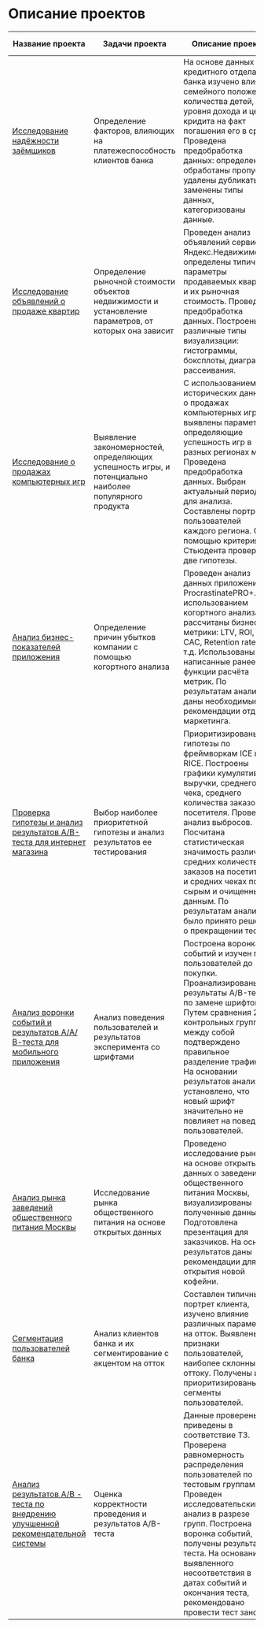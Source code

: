 # Описание проектов
|Название проекта|Задачи проекта|Описание проекта|Навыки и инструменты|
|-|---|-----|-|
|[Исследование надёжности заёмщиков](https://github.com/l1e2na/da_projects/tree/141398c8d331f27aa39de63567ba61a709ba379a/%D0%98%D1%81%D1%81%D0%BB%D0%B5%D0%B4%D0%BE%D0%B2%D0%B0%D0%BD%D0%B8%D0%B5%20%D0%BD%D0%B0%D0%B4%D0%B5%D0%B6%D0%BD%D0%BE%D1%81%D1%82%D0%B8%20%D0%B7%D0%B0%D0%B5%D0%BC%D1%89%D0%B8%D0%BA%D0%BE%D0%B2)|Определение факторов, влияющих на платежеспособность клиентов банка|На основе данных кредитного отдела банка изучено влияние семейного положения, количества детей, уровня дохода и целей кридита на факт погашения его в срок. Проведена предобработка данных: определены и обработаны пропуски, удалены дубликаты, заменены типы данных, категоризованы данные.|python, pandas, предобработка данных|
|[Исследование объявлений о продаже квартир](https://github.com/l1e2na/da_projects/tree/141398c8d331f27aa39de63567ba61a709ba379a/%D0%98%D1%81%D1%81%D0%BB%D0%B5%D0%B4%D0%BE%D0%B2%D0%B0%D0%BD%D0%B8%D0%B5%20%D0%BE%D0%B1%D1%8A%D1%8F%D0%B2%D0%BB%D0%B5%D0%BD%D0%B8%D0%B9%20%D0%BE%20%D0%BF%D1%80%D0%BE%D0%B4%D0%B0%D0%B6%D0%B5%20%D0%BA%D0%B2%D0%B0%D1%80%D1%82%D0%B8%D1%80)|Определение рыночной стоимости объектов недвижимости и установление параметров, от которых она зависит|Проведен анализ объявлений сервиса Яндекс.Недвижимость, определены типичные параметры продаваемых квартир и их рыночная стоимость. Проведена предобработка данных. Построены различные типы визуализации: гистограммы, боксплоты, диаграммы рассеивания.|python, pandas, matplotlib, предобработка данных, исследовательский анализ данных, визуализация данных|
|[Исследование о продажах компьютерных игр](https://github.com/l1e2na/da_projects/tree/141398c8d331f27aa39de63567ba61a709ba379a/%D0%98%D1%81%D1%81%D0%BB%D0%B5%D0%B4%D0%BE%D0%B2%D0%B0%D0%BD%D0%B8%D0%B5%20%D0%BE%20%D0%BF%D1%80%D0%BE%D0%B4%D0%B0%D0%B6%D0%B0%D1%85%20%D0%BA%D0%BE%D0%BC%D0%BF%D1%8C%D1%8E%D1%82%D0%B5%D1%80%D0%BD%D1%8B%D1%85%20%D0%B8%D0%B3%D1%80)|Выявление закономерностей, определяющих успешность игры, и потенциально наиболее популярного продукта|С использованием исторических данных о продажах компьютерных игр выявлены параметры, определяющие успешность игр в разных регионах мира. Проведена предобработка данных. Выбран актуальный период для анализа. Составлены портреты пользователей каждого региона. С помощью критерия Стьюдента проверены две гипотезы.|python, pandas, numpy, seaborn, matplotlib, scipy, предобработка данных, исследовательский анализ данных, описательная статистика, проверка статистических гипотез|
|[Анализ бизнес-показателей приложения](https://github.com/l1e2na/da_projects/tree/141398c8d331f27aa39de63567ba61a709ba379a/%D0%90%D0%BD%D0%B0%D0%BB%D0%B8%D0%B7%20%D0%B1%D0%B8%D0%B7%D0%BD%D0%B5%D1%81-%D0%BF%D0%BE%D0%BA%D0%B0%D0%B7%D0%B0%D1%82%D0%B5%D0%BB%D0%B5%D0%B9%20%D0%BF%D1%80%D0%B8%D0%BB%D0%BE%D0%B6%D0%B5%D0%BD%D0%B8%D1%8F)|Определение причин убытков компании с помощью когортного анализа|Проведен анализ данных приложения ProcrastinatePRO+. С использованием когортного анализа рассчитаны бизнес-метрики: LTV, ROI, CAC, Retention rate и т.д. Использованы написанные ранее функции расчёта метрик. По результатам анализа даны необходимые рекомендации отделу маркетинга.|python, pandas, numpy, seaborn, matplotlib, datetime, когортный анализ, юнит-экономика, продуктовые метрики|
|[Проверка гипотезы и анализ результатов А/В-теста для интернет магазина](https://github.com/l1e2na/da_projects/tree/141398c8d331f27aa39de63567ba61a709ba379a/%D0%9F%D1%80%D0%BE%D0%B2%D0%B5%D1%80%D0%BA%D0%B0%20%D0%B3%D0%B8%D0%BF%D0%BE%D1%82%D0%B5%D0%B7%D1%8B%20%D0%B8%20%D0%B0%D0%BD%D0%B0%D0%BB%D0%B8%D0%B7%20%D1%80%D0%B5%D0%B7%D1%83%D0%BB%D1%8C%D1%82%D0%B0%D1%82%D0%BE%D0%B2%20%D0%90%3A%D0%92%20-%20%D1%82%D0%B5%D1%81%D1%82%D0%B0)|Выбор наиболее приоритетной гипотезы и анализ результатов ее тестирования|Приоритизированы гипотезы по фреймворкам ICE и RICE. Построены графики кумулятивной выручки, среднего чека, среднего количества заказов на посетителя. Проведен анализ выбросов. Посчитана статистическая значимость различий в средних количествах заказов на посетителя и средних чеках по сырым и очищенным данным. По результатам анализа было принято решение о прекращении теста.|python, pandas, numpy, matplotlib, datetime, scipy, A/B-тестирование, проверка статистических гипотез|
|[Анализ воронки событий и результатов А/А/В-теста для мобильного приложения](https://github.com/l1e2na/da_projects/tree/141398c8d331f27aa39de63567ba61a709ba379a/%D0%90%D0%BD%D0%B0%D0%BB%D0%B8%D0%B7%20%D0%B2%D0%BE%D1%80%D0%BE%D0%BD%D0%BA%D0%B8%20%D1%81%D0%BE%D0%B1%D1%8B%D1%82%D0%B8%D0%B9%20%D0%B8%20%D1%80%D0%B5%D0%B7%D1%83%D0%BB%D1%8C%D1%82%D0%B0%D1%82%D0%BE%D0%B2%20%D0%90%3A%D0%90%3A%D0%92-%D1%82%D0%B5%D1%81%D1%82%D0%B0%20%D0%B4%D0%BB%D1%8F%20%D0%BC%D0%BE%D0%B1%D0%B8%D0%BB%D1%8C%D0%BD%D0%BE%D0%B3%D0%BE%20%D0%BF%D1%80%D0%B8%D0%BB%D0%BE%D0%B6%D0%B5%D0%BD%D0%B8%D1%8F)|Анализ поведения пользователей и результатов эксперимента со шрифтами|Построена воронка событий и изучен путь пользователей до покупки. Проанализированы результаты A/B-теста по замене шрифтов. Путем сравнения 2 контрольных групп между собой подтверждено правильное разделение трафика. На основании результатов анализа установлено, что новый шрифт значительно не повлияет на поведение пользователей.|python, pandas, numpy, matplotlib, datetime, scipy, math, plotly, событийная аналитика, A/B-тестирование, продуктовые метрики, проверка статистических гипотез, визуализация данных|
|[Анализ рынка заведений общественного питания Москвы](https://github.com/l1e2na/da_projects/tree/1f4d1cb7109b010921e2254645b96cf6d4795cf8/%D0%98%D1%81%D1%81%D0%BB%D0%B5%D0%B4%D0%BE%D0%B2%D0%B0%D0%BD%D0%B8%D0%B5%20%D1%80%D1%8B%D0%BD%D0%BA%D0%B0%20%D0%B7%D0%B0%D0%B2%D0%B5%D0%B4%D0%B5%D0%BD%D0%B8%D0%B9%20%D0%BE%D0%B1%D1%89%D0%B5%D1%81%D1%82%D0%B2%D0%B5%D0%BD%D0%BD%D0%BE%D0%B3%D0%BE%20%D0%BF%D0%B8%D1%82%D0%B0%D0%BD%D0%B8%D1%8F)|Исследование рынка общественного питания на основе открытых данных|Проведено исследование рынка на основе открытых данных о заведениях общественного питания Москвы, визуализированы полученные данные. Подготовлена презентация для заказчиков. На основе результатов даны рекомендации для открытия новой кофейни.|pandas, numpy, matplotlib, seaborn, plotly, folium|
|[Сегментация пользователей банка](https://github.com/l1e2na/da_projects/tree/1f4d1cb7109b010921e2254645b96cf6d4795cf8/%D0%A1%D0%B5%D0%B3%D0%BC%D0%B5%D0%BD%D1%82%D0%B0%D1%86%D0%B8%D1%8F%20%D0%BA%D0%BB%D0%B8%D0%B5%D0%BD%D1%82%D0%BE%D0%B2%20%D0%B1%D0%B0%D0%BD%D0%BA%D0%B0)|Анализ клиентов банка и их сегментирование с акцентом на отток|Составлен типичный портрет клиента, изучено влияние различных параметров на отток. Выявлены признаки пользователей, наиболее склонных к оттоку. Получены и приоритизированы сегменты пользователей.|pandas, numpy, matplotlib, seaborn, scipy|
|[Анализ результатов А/В - теста по внедрению улучшенной рекомендательной системы](https://github.com/l1e2na/da_projects/tree/1f4d1cb7109b010921e2254645b96cf6d4795cf8/%D0%A2%D0%B5%D1%81%D1%82%D0%B8%D1%80%D0%BE%D0%B2%D0%B0%D0%BD%D0%B8%D0%B5%20%D1%81%D0%B8%D1%81%D1%82%D0%B5%D0%BC%D1%8B%20%D1%80%D0%B5%D0%BA%D0%BE%D0%BC%D0%B5%D0%BD%D0%B4%D0%B0%D1%86%D0%B8%D0%B8)|Оценка корректности проведения и результатов А/В-теста|Данные проверены и приведены в соответствие ТЗ. Проверена равномерность распределения пользователей по тестовым группам. Проведен исследовательский анализ в разрезе групп. Построена воронка событий, получены результаты теста. На основании выявленного несоответствия в датах событий и окончания теста, рекомендовано провести тест заново.|pandas, numpy, matplotlib, seaborn, datetime, statsmodels, plotly|
